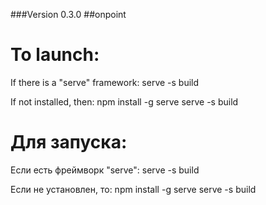 ###Version 0.3.0
##onpoint 
# To launch:
If there is a "serve" framework:
serve -s build

If not installed, then:
npm install -g serve
serve -s build

# Для запуска:
Если есть фреймворк "serve":
serve -s build

Если не установлен, то:
npm install -g serve
serve -s build
